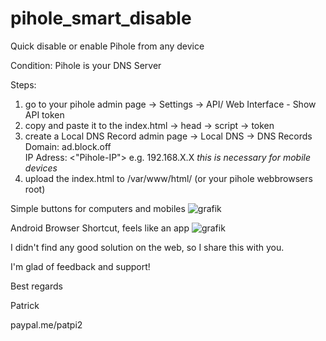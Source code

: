 # pihole_smart_disable
Quick disable or enable Pihole from any device

Condition:
Pihole is your DNS Server

Steps: 
1. go to your pihole admin page -> Settings -> API/ Web Interface - Show API token
2. copy and paste it to the index.html -> head -> script -> token
3. create a Local DNS Record
    admin page -> Local DNS -> DNS Records 
                  Domain:    ad.block.off	
                  IP Adress: <"Pihole-IP"> e.g. 192.168.X.X
    *this is necessary for mobile devices*
4. upload the index.html to /var/www/html/ (or your pihole webbrowsers root)

Simple buttons for computers and mobiles
![grafik](https://user-images.githubusercontent.com/10209780/118378495-93a9b900-b5d4-11eb-8e21-8404b54c23e9.png)


Android Browser Shortcut, feels like an app
![grafik](https://user-images.githubusercontent.com/10209780/118378553-f307c900-b5d4-11eb-85c7-a351a42ec628.png)

I didn't find any good solution on the web, so I share this with you.

I'm glad of feedback and support! 

Best regards

Patrick

paypal.me/patpi2
